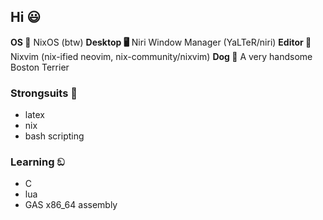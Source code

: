 ## Hi 😃
**OS 🐧** NixOS (btw)
**Desktop 🖥️** Niri Window Manager (YaLTeR/niri)
**Editor 📓** Nixvim (nix-ified neovim, nix-community/nixvim)
**Dog 🐶** A very handsome Boston Terrier

### Strongsuits 🦾
- latex
- nix
- bash scripting

### Learning ඞ
- C
- lua
- GAS x86_64 assembly
